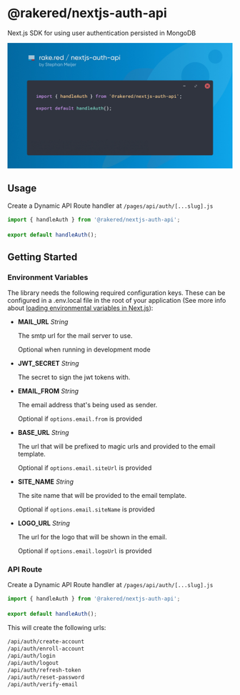 # @rakered/nextjs-auth-api

Next.js SDK for using user authentication persisted in MongoDB

![social image](https://github.com/rakered/rakered/raw/main/packages/nextjs-auth-api/docs/social.jpg)

## Usage

Create a Dynamic API Route handler at `/pages/api/auth/[...slug].js`

```js
import { handleAuth } from '@rakered/nextjs-auth-api';

export default handleAuth();
```

## Getting Started

### Environment Variables

The library needs the following required configuration keys. These can be configured in a .env.local file in the root of your application (See more info about [loading environmental variables in Next.js](https://nextjs.org/docs/basic-features/environment-variables)):

- **MAIL_URL** _String_

  The smtp url for the mail server to use.

  Optional when running in development mode

- **JWT_SECRET** _String_

  The secret to sign the jwt tokens with.

- **EMAIL_FROM** _String_

  The email address that's being used as sender.

  Optional if `options.email.from` is provided

- **BASE_URL** _String_

  The url that will be prefixed to magic urls and provided to the email template.

  Optional if `options.email.siteUrl` is provided

- **SITE_NAME** _String_

  The site name that will be provided to the email template.

  Optional if `options.email.siteName` is provided

- **LOGO_URL** _String_

  The url for the logo that will be shown in the email.

  Optional if `options.email.logoUrl` is provided

### API Route

Create a Dynamic API Route handler at `/pages/api/auth/[...slug].js`

```js
import { handleAuth } from '@rakered/nextjs-auth-api';

export default handleAuth();
```

This will create the following urls:

```shell
/api/auth/create-account
/api/auth/enroll-account
/api/auth/login
/api/auth/logout
/api/auth/refresh-token
/api/auth/reset-password
/api/auth/verify-email
```
